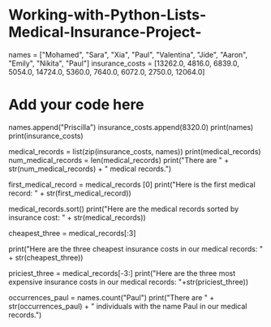 # Working-with-Python-Lists-Medical-Insurance-Project-

names = ["Mohamed", "Sara", "Xia", "Paul", "Valentina", "Jide", "Aaron", "Emily", "Nikita", "Paul"]
insurance_costs = [13262.0, 4816.0, 6839.0, 5054.0, 14724.0, 5360.0, 7640.0, 6072.0, 2750.0, 12064.0]

# Add your code here
names.append("Priscilla")
insurance_costs.append(8320.0)
print(names)
print(insurance_costs)


medical_records = list(zip(insurance_costs, names))
print(medical_records)
num_medical_records = len(medical_records)
print("There are " + str(num_medical_records) + " medical records.")

first_medical_record = medical_records [0]
print("Here is the first medical record: " + str(first_medical_record))

medical_records.sort()
print("Here are the medical records sorted by insurance cost: " + str(medical_records))

cheapest_three = medical_records[:3]

print("Here are the three cheapest insurance costs in our medical records: " + str(cheapest_three))

priciest_three = medical_records[-3:]
print("Here are the three most expensive insurance costs in our medical records: "+str(priciest_three))

occurrences_paul = names.count("Paul")
print("There are " + str(occurrences_paul) + " individuals with the name Paul in our medical records.")




